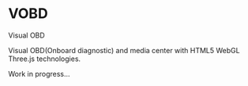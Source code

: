 VOBD
====

Visual OBD

Visual OBD(Onboard diagnostic) and media center with HTML5 WebGL Three.js technologies.

Work in progress...